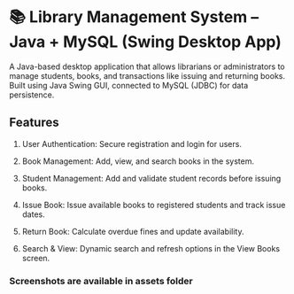 # 📚 Library Management System – Java + MySQL (Swing Desktop App)
A Java-based desktop application that allows librarians or administrators to manage students, books, and transactions like issuing and returning books. 
Built using Java Swing GUI, connected to MySQL (JDBC) for data persistence.

## Features
1. User Authentication:
Secure registration and login for users.

2. Book Management:
Add, view, and search books in the system.

3. Student Management:
Add and validate student records before issuing books.

4. Issue Book:
Issue available books to registered students and track issue dates.

5. Return Book:
Calculate overdue fines and update availability.

6. Search & View:
Dynamic search and refresh options in the View Books screen.

### Screenshots are available in assets folder


